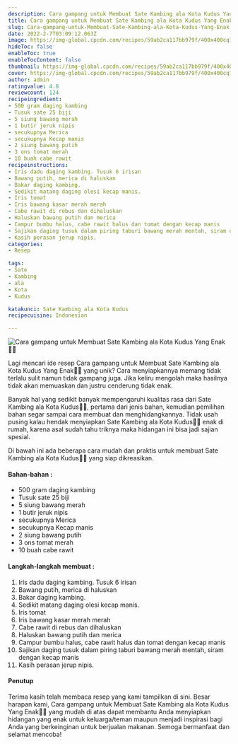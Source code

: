 ```yaml
---
description: Cara gampang untuk Membuat Sate Kambing ala Kota Kudus Yang Enak"
title: Cara gampang untuk Membuat Sate Kambing ala Kota Kudus Yang Enak
slug: Cara-gampang-untuk-Membuat-Sate-Kambing-ala-Kota-Kudus-Yang-Enak
date: 2022-2-7T03:09:12.063Z
image: https://img-global.cpcdn.com/recipes/59ab2ca117bb979f/400x400cq70/photo.jpg
hideToc: false
enableToc: true
enableTocContent: false
thumbnail: https://img-global.cpcdn.com/recipes/59ab2ca117bb979f/400x400cq70/photo.jpg
cover: https://img-global.cpcdn.com/recipes/59ab2ca117bb979f/400x400cq70/photo.jpg
author: admin
ratingvalue: 4.8
reviewcount: 124
recipeingredient:
- 500 gram daging kambing
- Tusuk sate 25 biji
- 5 siung bawang merah
- 1 butir jeruk nipis
- secukupnya Merica
- secukupnya Kecap manis
- 2 siung bawang putih
- 3 ons tomat merah
- 10 buah cabe rawit
recipeinstructions:
- Iris dadu daging kambing. Tusuk 6 irisan
- Bawang putih, merica di haluskan
- Bakar daging kambing.
- Sedikit matang daging olesi kecap manis.
- Iris tomat
- Iris bawang kasar merah merah
- Cabe rawit di rebus dan dihaluskan
- Haluskan bawang putih dan merica
- Campur bumbu halus, cabe rawit halus dan tomat dengan kecap manis
- Sajikan daging tusuk dalam piring taburi bawang merah mentah, siram dengan kecap manis
- Kasih perasan jerup nipis.
categories:
- Resep

tags:
- Sate
- Kambing
- ala
- Kota
- Kudus

katakunci: Sate Kambing ala Kota Kudus
recipecuisine: Indonesian

---
```


![Cara gampang untuk Membuat Sate Kambing ala Kota Kudus Yang Enak👩‍🍳](https://img-global.cpcdn.com/recipes/59ab2ca117bb979f/400x400cq70/photo.jpg)

Lagi mencari ide resep Cara gampang untuk Membuat Sate Kambing ala Kota Kudus Yang Enak👩‍🍳 yang unik? Cara menyiapkannya memang tidak terlalu sulit namun tidak gampang juga. Jika keliru mengolah maka hasilnya tidak akan memuaskan dan justru cenderung tidak enak.

Banyak hal yang sedikit banyak mempengaruhi kualitas rasa dari Sate Kambing ala Kota Kudus👩‍🍳, pertama dari jenis bahan, kemudian pemilihan bahan segar sampai cara membuat dan menghidangkannya. Tidak usah pusing kalau hendak menyiapkan Sate Kambing ala Kota Kudus👩‍🍳 enak di rumah, karena asal sudah tahu triknya maka hidangan ini bisa jadi sajian spesial.

Di bawah ini ada beberapa cara mudah dan praktis untuk membuat Sate Kambing ala Kota Kudus👩‍🍳 yang siap dikreasikan.

<!--inarticleads1-->

#### Bahan-bahan :

- 500 gram daging kambing
- Tusuk sate 25 biji
- 5 siung bawang merah
- 1 butir jeruk nipis
- secukupnya Merica
- secukupnya Kecap manis
- 2 siung bawang putih
- 3 ons tomat merah
- 10 buah cabe rawit

<!--inarticleads2-->

#### Langkah-langkah membuat :

1. Iris dadu daging kambing. Tusuk 6 irisan
1. Bawang putih, merica di haluskan
1. Bakar daging kambing.
1. Sedikit matang daging olesi kecap manis.
1. Iris tomat
1. Iris bawang kasar merah merah
1. Cabe rawit di rebus dan dihaluskan
1. Haluskan bawang putih dan merica
1. Campur bumbu halus, cabe rawit halus dan tomat dengan kecap manis
1. Sajikan daging tusuk dalam piring taburi bawang merah mentah, siram dengan kecap manis
1. Kasih perasan jerup nipis.

#### Penutup

Terima kasih telah membaca resep yang kami tampilkan di sini. Besar harapan kami, Cara gampang untuk Membuat Sate Kambing ala Kota Kudus Yang Enak👩‍🍳 yang mudah di atas dapat membantu Anda menyiapkan hidangan yang enak untuk keluarga/teman maupun menjadi inspirasi bagi Anda yang berkeinginan untuk berjualan makanan. Semoga bermanfaat dan selamat mencoba!